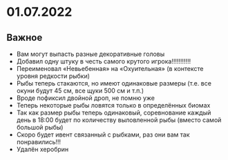 
# 01.07.2022

## Важное

- Вам могут выпасть разные декоративные головы
- Добавил одну штуку в честь самого крутого игрока!!!!!!!!!!!
- Переименовал «Невьебенная» на «Охуительная» (в контексте уровня редкости рыбки)
- Рыбы теперь стакаются, но имеют одинаковые размеры (т.е. все окуни будут 45 см, все щуки 500 см и т.п.)
- Вроде пофиксил двойной дроп, не помню уже
- Теперь некоторые рыбы ловятся только в определённых биомах
- Так как размер рыбы теперь одинаковый, соревнование каждый день в 18:00 будет по количеству выловленной рыбы (вместо самой большой рыбы)
- Скоро будет ивент связанный с рыбками, раз они вам так понравились!!!
- Удалён херобрин